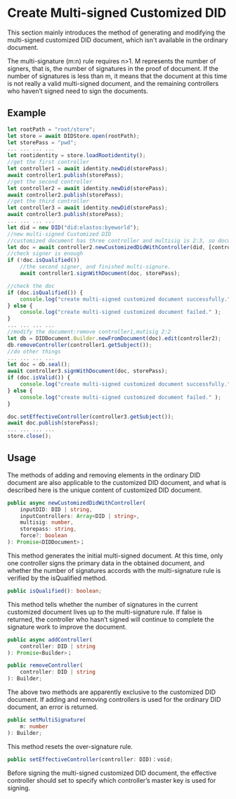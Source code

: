 # Create Multi-signed Customized DID

This section mainly introduces the method of generating and modifying the multi-signed customized DID document, which isn't available in the ordinary document.

The multi-signature (m:n) rule requires n>1. M represents the number of signers, that is, the number of signatures in the proof of document. If the number of signatures is less than m, it means that the document at this time is not really a valid multi-signed document, and the remaining controllers who haven’t signed need to sign the documents.

## Example

```typescript
let rootPath = "root/store";
let store = await DIDStore.open(rootPath);
let storePass = "pwd";
... ... ... ...
let rootidentity = store.loadRootidentity();
//get the first controller
let controller1 = await identity.newDid(storePass);
await controller1.publish(storePass);
//get the second controller
let controller2 = await identity.newDid(storePass);
await controller2.publish(storePass);
//get the third controller
let controller3 = await identity.newDid(storePass);
await controller3.publish(storePass);
... ... ... ...
let did = new DID("did:elastos:byeworld");
//new multi-signed Customized DID
//customized document has three controller and multisig is 2:3, so document must be signed by two controllers. controller2 is the first signer.
let doc = await controller2.newCustomizedDidWithController(did, [controller1.getSubject(), controller2.getSubject(), controller3.getSubject()], 2, storePass);
//check signer is enough
if (!doc.isQualified())
	//the second signer, and finished multi-signure.
	await controller1.signWithDocument(doc, storePass);

//check the doc
if (doc.isQualified()) {
	console.log("create multi-signed customized document successfully." ); 
} else {
	console.log("create multi-signed customized document failed." );
}
... ... ... ... 
//modify the document:remove controller1,mutisig 2:2
let db = DIDDocument.Builder.newFromDocument(doc).edit(controller2);
db.removeController(controller1.getSubject());
//do other things
... ... ... ...
let doc = db.seal();
await controller3.signWithDocument(doc, storePass);
if (doc.isValid()) {
	console.log("create multi-signed customized document successfully." ); 
} else {
	console.log("create multi-signed customized document failed." );
}

doc.setEffectiveController(controller3.getSubject());
await doc.publish(storePass);
... ... ... ...
store.close();
```

## Usage

The methods of adding and removing elements in the ordinary DID document are also applicable to the customized DID document, and what is described here is the unique content of customized DID document.

```typescript
public async newCustomizedDidWithController(
	inputDID: DID | string,
	inputControllers: Array<DID | string>,
	multisig: number,
	storepass: string,
	force?: boolean
): Promise<DIDDocument>；
```

This method generates the initial multi-signed document. At this time, only one controller signs the primary data in the obtained document, and whether the number of signatures accords with the multi-signature rule is verified by the isQualified method.

```typescript
public isQualified(): boolean;
```

This method tells whether the number of signatures in the current customized document lives up to the multi-signature rule. If false is returned, the controller who hasn’t signed will continue to complete the signature work to improve the document.

```typescript
public async addController(
    controller: DID | string
): Promise<Builder>；
```

```typescript
public removeController(
    controller: DID | string
): Builder;
```

The above two methods are apparently exclusive to the customized DID document. If adding and removing controllers is used for the ordinary DID document, an error is returned.

```typescript
public setMultiSignature(
    m: number
): Builder;
```

This method resets the over-signature rule.

```typescript
public setEffectiveController(controller: DID)：void;
```

Before signing the multi-signed customized DID document, the effective controller should set to specify which controller’s master key is used for signing.

